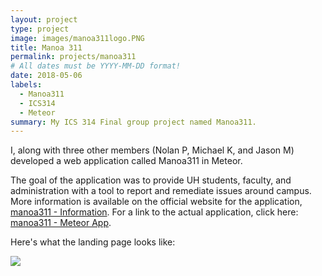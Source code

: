 ```yaml
---
layout: project
type: project
image: images/manoa311logo.PNG
title: Manoa 311
permalink: projects/manoa311
# All dates must be YYYY-MM-DD format!
date: 2018-05-06
labels:
  - Manoa311
  - ICS314
  - Meteor
summary: My ICS 314 Final group project named Manoa311.
---
```


I, along with three other members (Nolan P, Michael K, and Jason M) developed a web application called Manoa311 in Meteor. 

The goal of the application was to provide UH students, faculty, and administration with a tool to report and remediate issues around campus. 
More information is available on the official website for the application, [manoa311 - Information](https://manoa311.github.io/). 
For a link to the actual application, click here: [manoa311 - Meteor App](http://manoa311.meteorapp.com/#/).

Here's what the landing page looks like:

<img class="ui large image" src="https://git-jftorres.github.io/images/manoa311landing.PNG">
